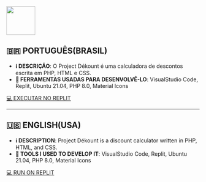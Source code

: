 <img src="src/dekount.png" width="75px"/>

## 🇧🇷 PORTUGUÊS(BRASIL) 

* **ℹ️ DESCRIÇÃO**: O Project Dékount é uma calculadora de descontos escrita em PHP, HTML e CSS. 
* **🧰 FERRAMENTAS USADAS PARA DESENVOLVÊ-LO**: VisualStudio Code, Replit, Ubuntu 21.04, PHP 8.0, Material Icons

[💻 EXECUTAR NO REPLIT](https://projectdekount.redwars22.repl.co/discount.php)

<hr/>

## 🇺🇸 ENGLISH(USA)

* **ℹ️ DESCRIPTION**: Project Dékount is a discount calculator written in PHP, HTML, and CSS.
* **🧰 TOOLS I USED TO DEVELOP IT**: VisualStudio Code, Replit, Ubuntu 21.04, PHP 8.0, Material Icons

[💻 RUN ON REPLIT](https://projectdekount.redwars22.repl.co/discount.php)
